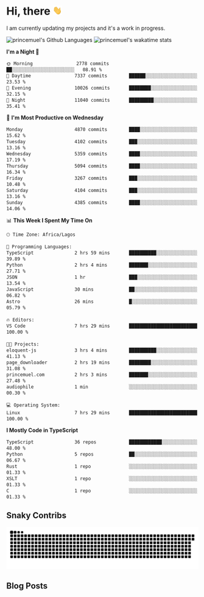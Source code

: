 # Hi, there <img src='/assets/wave.gif' alt='Just saying hello' width='24' height='24' />

<!--
**princemuel/princemuel** is a ✨ _special_ ✨ repository because its `README.md` (this file) appears on your GitHub profile.

Here are some ideas to get you started:

- 🔭 I’m currently working on ...
- 🌱 I’m currently learning ...
- 👯 I’m looking to collaborate on ...
- 🤔 I’m looking for help with ...
- 💬 Ask me about ...
- 📫 How to reach me: ...
- 😄 Pronouns: ...
- ⚡ Fun fact: ...
-->

I am currently updating my projects and it's a work in progress.

![princemuel's Github Languages](https://github-readme-stats.vercel.app/api/top-langs/?username=princemuel&text_color=586069&layout=compact&hide_border=true&title_color=0366d6&count_private=true&include_all_commits=true&theme=tokyonight&show_icons=true)
![princemuel's wakatime stats](https://github-readme-stats.vercel.app/api/wakatime?username=princemuel&text_color=586069&layout=compact&hide_border=true&title_color=0366d6&count_private=true&include_all_commits=true&theme=tokyonight&show_icons=true)

<!--START_SECTION:waka-->
**I'm a Night 🦉** 

```text
🌞 Morning                2778 commits        ██░░░░░░░░░░░░░░░░░░░░░░░   08.91 % 
🌆 Daytime                7337 commits        ██████░░░░░░░░░░░░░░░░░░░   23.53 % 
🌃 Evening                10026 commits       ████████░░░░░░░░░░░░░░░░░   32.15 % 
🌙 Night                  11040 commits       █████████░░░░░░░░░░░░░░░░   35.41 % 
```
📅 **I'm Most Productive on Wednesday** 

```text
Monday                   4870 commits        ████░░░░░░░░░░░░░░░░░░░░░   15.62 % 
Tuesday                  4102 commits        ███░░░░░░░░░░░░░░░░░░░░░░   13.16 % 
Wednesday                5359 commits        ████░░░░░░░░░░░░░░░░░░░░░   17.19 % 
Thursday                 5094 commits        ████░░░░░░░░░░░░░░░░░░░░░   16.34 % 
Friday                   3267 commits        ███░░░░░░░░░░░░░░░░░░░░░░   10.48 % 
Saturday                 4104 commits        ███░░░░░░░░░░░░░░░░░░░░░░   13.16 % 
Sunday                   4385 commits        ████░░░░░░░░░░░░░░░░░░░░░   14.06 % 
```


📊 **This Week I Spent My Time On** 

```text
🕑︎ Time Zone: Africa/Lagos

💬 Programming Languages: 
TypeScript               2 hrs 59 mins       ██████████░░░░░░░░░░░░░░░   39.89 % 
Python                   2 hrs 4 mins        ███████░░░░░░░░░░░░░░░░░░   27.71 % 
JSON                     1 hr                ███░░░░░░░░░░░░░░░░░░░░░░   13.54 % 
JavaScript               30 mins             ██░░░░░░░░░░░░░░░░░░░░░░░   06.82 % 
Astro                    26 mins             █░░░░░░░░░░░░░░░░░░░░░░░░   05.79 % 

🔥 Editors: 
VS Code                  7 hrs 29 mins       █████████████████████████   100.00 % 

🐱‍💻 Projects: 
eloquent-js              3 hrs 4 mins        ██████████░░░░░░░░░░░░░░░   41.13 % 
page_downloader          2 hrs 19 mins       ████████░░░░░░░░░░░░░░░░░   31.08 % 
princemuel.com           2 hrs 3 mins        ███████░░░░░░░░░░░░░░░░░░   27.48 % 
audiophile               1 min               ░░░░░░░░░░░░░░░░░░░░░░░░░   00.30 % 

💻 Operating System: 
Linux                    7 hrs 29 mins       █████████████████████████   100.00 % 
```

**I Mostly Code in TypeScript** 

```text
TypeScript               36 repos            ████████████░░░░░░░░░░░░░   48.00 % 
Python                   5 repos             ██░░░░░░░░░░░░░░░░░░░░░░░   06.67 % 
Rust                     1 repo              ░░░░░░░░░░░░░░░░░░░░░░░░░   01.33 % 
XSLT                     1 repo              ░░░░░░░░░░░░░░░░░░░░░░░░░   01.33 % 
C                        1 repo              ░░░░░░░░░░░░░░░░░░░░░░░░░   01.33 % 
```




<!--END_SECTION:waka-->

## Snaky Contribs

<img src='/assets/github-snake-dark.svg' alt='Snaky Contributions' />

## Blog Posts

<!-- BLOG-POST-LIST:START -->
<!-- BLOG-POST-LIST:END -->
